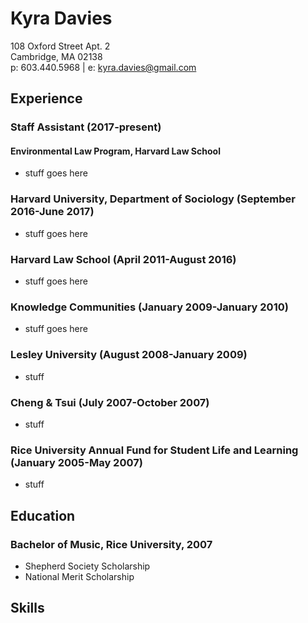 # Kyra Davies  
108 Oxford Street Apt. 2  
Cambridge, MA 02138  
p: 603.440.5968 | e: kyra.davies@gmail.com

## Experience  

### Staff Assistant (2017-present)
#### Environmental Law Program, Harvard Law School
* stuff goes here

### Harvard University, Department of Sociology (September 2016-June 2017)  
* stuff goes here

### Harvard Law School (April 2011-August 2016)  
* stuff goes here

### Knowledge Communities (January 2009-January 2010)  
* stuff goes here

### Lesley University (August 2008-January 2009)  
* stuff

### Cheng & Tsui (July 2007-October 2007)  
* stuff

### Rice University Annual Fund for Student Life and Learning (January 2005-May 2007)  
* stuff


## Education  
### Bachelor of Music, Rice University, 2007  
* Shepherd Society Scholarship  
* National Merit Scholarship  


## Skills  
